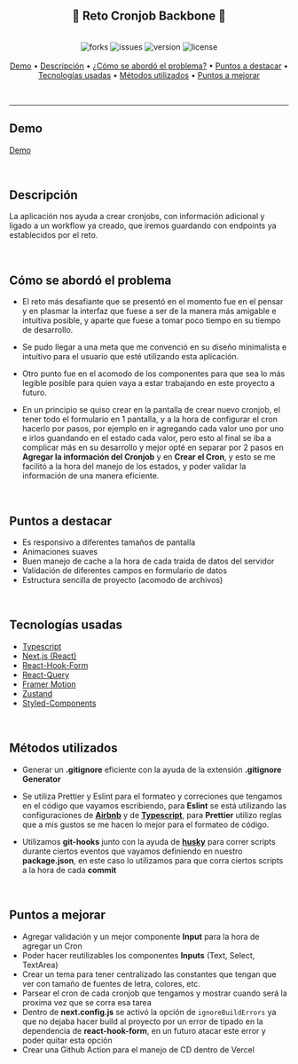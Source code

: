 <br>
<h2 align="center">🎩 Reto Cronjob Backbone 🎩</h2>
<p align="center">
    <br>
    <img src="https://img.shields.io/github/forks/santychuy/backbone?style=flat-square" alt="forks">
    <img src="https://img.shields.io/github/issues/santychuy/backbone?style=flat-square" alt="issues">
    <img src="https://img.shields.io/github/package-json/v/santychuy/backbone?style=flat-square" alt="version">
    <img src="https://img.shields.io/github/license/santychuy/backbone?style=flat-square" alt="license">
    <br>
    <br>
    <a href="#demo">Demo<a/> •
    <a href="#descripción">Descripción<a/> •
    <a href="#cómo-se-abordó-el-problema">¿Cómo se abordó el problema?<a/> •
    <a href="#puntos-a-destacar">Puntos a destacar<a/> •
    <a href="#tecnologías-usadas">Tecnologías usadas<a/> • <a href="#métodos-utilizados">Métodos utilizados<a/> • <a href="#puntos-a-mejorar">Puntos a mejorar<a/>
<p/>
<br>

---

## Demo

[Demo](https://backbone.vercel.app/)

<br>

## Descripción

La aplicación nos ayuda a crear cronjobs, con información adicional y ligado a un workflow ya creado, que iremos guardando con endpoints ya establecidos por el reto.

<br>

## Cómo se abordó el problema

- El reto más desafiante que se presentó en el momento fue en el pensar y en plasmar la interfaz que fuese a ser de la manera más amigable e intuitiva posible, y aparte que fuese a tomar poco tiempo en su tiempo de desarrollo.

- Se pudo llegar a una meta que me convenció en su diseño minimalista e intuitivo para el usuario que esté utilizando esta aplicación.

- Otro punto fue en el acomodo de los componentes para que sea lo más legible posible para quien vaya a estar trabajando en este proyecto a futuro.

- En un principio se quiso crear en la pantalla de crear nuevo cronjob, el tener todo el formulario en 1 pantalla, y a la hora de configurar el cron hacerlo por pasos, por ejemplo en ir agregando cada valor uno por uno e irlos guandando en el estado cada valor, pero esto al final se iba a complicar más en su desarrollo y mejor opté en separar por 2 pasos en **Agregar la información del Cronjob** y en **Crear el Cron**, y esto se me facilitó a la hora del manejo de los estados, y poder validar la información de una manera eficiente.

<br>

## Puntos a destacar

- Es responsivo a diferentes tamaños de pantalla
- Animaciones suaves
- Buen manejo de cache a la hora de cada traida de datos del servidor
- Validación de diferentes campos en formulario de datos
- Estructura sencilla de proyecto (acomodo de archivos)

<br>

## Tecnologías usadas

- [Typescript](https://www.typescriptlang.org/)
- [Next.js (React)](https://nextjs.org/)
- [React-Hook-Form](https://react-hook-form.com/)
- [React-Query](https://react-query.tanstack.com/)
- [Framer Motion](https://www.framer.com/motion/)
- [Zustand](https://github.com/pmndrs/zustand)
- [Styled-Components](https://styled-components.com/)

<br>

## Métodos utilizados

- Generar un **.gitignore** eficiente con la ayuda de la extensión **.gitignore Generator**

- Se utiliza Prettier y Eslint para el formateo y correciones que tengamos en el código que vayamos escribiendo, para **Eslint** se está utilizando las configuraciones de [**Airbnb**](https://www.npmjs.com/package/eslint-config-airbnb-typescript) y de [**Typescript**](https://github.com/typescript-eslint/typescript-eslint), para **Prettier** utilizo reglas que a mis gustos se me hacen lo mejor para el formateo de código.

- Utilizamos **git-hooks** junto con la ayuda de [**husky**](https://www.npmjs.com/package/husky) para correr scripts durante ciertos eventos que vayamos definiendo en nuestro **package.json**, en este caso lo utilizamos para que corra ciertos scripts a la hora de cada **commit**

<br>

## Puntos a mejorar

- Agregar validación y un mejor componente **Input** para la hora de agregar un Cron
- Poder hacer reutilizables los componentes **Inputs** (Text, Select, TextArea)
- Crear un tema para tener centralizado las constantes que tengan que ver con tamaño de fuentes de letra, colores, etc.
- Parsear el cron de cada cronjob que tengamos y mostrar cuando será la proxima vez que se corra esa tarea
- Dentro de **next.config.js** se activó la opción de `ignoreBuildErrors` ya que no dejaba hacer build al proyecto por un error de tipado en la dependencia de **react-hook-form**, en un futuro atacar este error y poder quitar esta opción
- Crear una Github Action para el manejo de CD dentro de Vercel

